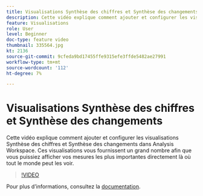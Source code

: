 ```yaml
---
title: Visualisations Synthèse des chiffres et Synthèse des changements
description: Cette vidéo explique comment ajouter et configurer les visualisations Synthèse des chiffres et Synthèse des changements dans Analysis Workspace. Ces visualisations vous fournissent un grand nombre afin que vous puissiez afficher vos mesures les plus importantes directement là où tout le monde peut les voir.
feature: Visualisations
role: User
level: Beginner
doc-type: feature video
thumbnail: 335564.jpg
kt: 2136
source-git-commit: 9cfeda9bd17455ffe9315efe3ffde5482ae27991
workflow-type: tm+mt
source-wordcount: '112'
ht-degree: 7%

---
```



# Visualisations Synthèse des chiffres et Synthèse des changements

Cette vidéo explique comment ajouter et configurer les visualisations Synthèse des chiffres et Synthèse des changements dans Analysis Workspace. Ces visualisations vous fournissent un grand nombre afin que vous puissiez afficher vos mesures les plus importantes directement là où tout le monde peut les voir.

>[!VIDEO](https://video.tv.adobe.com/v/335564/?quality=12&learn=on)

Pour plus dʼinformations, consultez la [documentation](https://experienceleague.adobe.com/docs/analytics/analyze/analysis-workspace/visualizations/summary-number-change.html).
